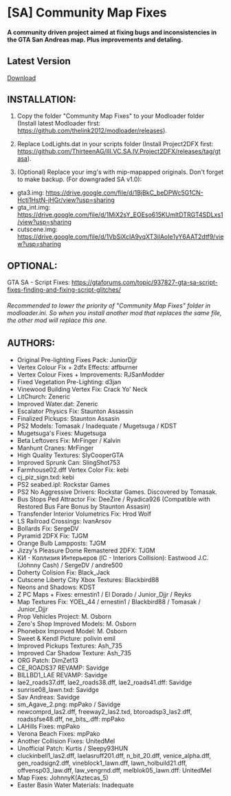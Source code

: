 # [SA] Community Map Fixes
#### A community driven project aimed at fixing bugs and inconsistencies in the GTA San Andreas map. Plus improvements and detaling.

## Latest Version
[Download](https://github.com/UnitedMel/-SA-Community-Map-Fixes/archive/main.zip)

## INSTALLATION:

1. Copy the folder "Community Map Fixes" to your Modloader folder (Install latest Modloader first: https://github.com/thelink2012/modloader/releases).

2. Replace LodLights.dat in your scripts folder (Install Project2DFX first: https://github.com/ThirteenAG/III.VC.SA.IV.Project2DFX/releases/tag/gtasa).

3. (Optional) Replace your img's with mip-mapapped originals. Don't forget to make backup. (For downgraded SA v1.0):

- gta3.img: https://drive.google.com/file/d/1BjBkC_beDPWc5G1CN-Hcti1HstN-jHGr/view?usp=sharing
- gta_int.img: https://drive.google.com/file/d/1MiX2sY_EOEso615KUmItDTRGT4SDLxs1/view?usp=sharing
- cutscene.img: https://drive.google.com/file/d/1VbSiXcIA9yqXT3ilAoIe1yY6AAT2dtf9/view?usp=sharing

## OPTIONAL:

GTA SA - Script Fixes: https://gtaforums.com/topic/937827-gta-sa-script-fixes-finding-and-fixing-script-glitches/

###### Recommended to lower the priority of "Community Map Fixes" folder in modloader.ini. So when you install another mod that replaces the same file, the other mod will replace this one.

## AUTHORS:

- Original Pre-lighting Fixes Pack: JuniorDjjr
- Vertex Colour Fix + 2dfx Effects: atfburner
- Vertex Colour Fixes + Improvements: RJSanModder
- Fixed Vegetation Pre-Lighting: d3jan
- Vinewood Building Vertex Fix: Crack Yo' Neck
- LitChurch: Zeneric
- Improved Water.dat: Zeneric
- Escalator Physics Fix: Staunton Assassin
- Finalized Pickups: Staunton Assasin
- PS2 Models: Tomasak / Inadequate / Mugetsuga / KDST
- Mugetsuga's Fixes: Mugetsuga
- Beta Leftovers Fix: MrFinger / Kalvin
- Manhunt Cranes: MrFinger
- High Quality Textures: SlyCooperGTA
- Improved Sprunk Can: SlingShot753
- Farmhouse02.dff Vertex Color Fix: kebi
- cj_piz_sign.txd: kebi
- PS2 seabed.ipl: Rockstar Games
- PS2 No Aggressive Drivers: Rockstar Games. Discovered by Tomasak.
- Bus Stops Ped Attractor Fix: DeeZire / Ryadica926 (Compatible with Restored Bus Fare Bonus by Staunton Assasin)
- Transfender Interior Volumetrics Fix: Hrod Wolf
- LS Railroad Crossings: IvanArsov
- Bollards Fix: SergeDV
- Pyramid 2DFX Fix: TJGM
- Orange Bulb Lampposts: TJGM
- Jizzy's Pleasure Dome Remastered 2DFX: TJGM
- КИ - Коллизия Интерьеров (IC - Interiors Collision): Eastwood J.C.(Johnny Cash) / SergeDV / andre500
- Doherty Colision Fix: Black_Jack
- Cutscene Liberty City Xbox Textures: Blackbird88
- Neons and Shadows: KDST
- Z PC Maps + Fixes: ernestin1 / El Dorado / Junior_Djjr / Reyks
- Map Textures Fix: YOEL_44 / ernestin1 / Blackbird88 / Tomasak / Junior_Djjr
- Prop Vehicles Project: M. Osborn
- Zero's Shop Improved Models: M. Osborn
- Phonebox Improved Model: M. Osborn
- Sweet & Kendl Picture: polivin emil
- Improved Pickups Textures: Ash_735
- Improved Car Shadow Texture: Ash_735
- ORG Patch: DimZet13
- CE_ROADS37 REVAMP: Savidge
- BILLBD1_LAE REVAMP: Savidge
- lae2_roads37.dff, lae2_roads38.dff, lae2_roads41.dff: Savidge
- sunrise08_lawn.txd: Savidge
- Sav Andreas: Savidge
- sm_Agave_2.png: mpPako / Savidge
- newcomprd_las2.dff, freeway2_las2.txd, btoroadsp3_las2.dff, roadssfse48.dff, ne_bits_.dff: mpPako
- LAHills Fixes: mpPako
- Verona Beach Fixes: mpPako
- Another Collision Fixes: UnitedMel
- Unofficial Patch: Kurtis / Sleepy93HUN
- cluckinbell1_las2.dff, laelasruff201.dff, n_bit_20.dff, venice_alpha.dff, gen_roadsign2.dff, vineblock1_lawn.dff, lawn_holbuild21.dff, offvensp03_law.dff, law_vengrnd.dff, melblok05_lawn.dff: UnitedMel
- Map Fixes: JohnnyK(Aztecas_5)
- Easter Basin Water Materials: Inadequate
